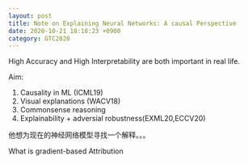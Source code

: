 ```yaml
---
layout: post
title: Note on Explaining Neural Networks: A causal Perspective
date: 2020-10-21 18:18:23 +0900
category: GTC2020
---
```


High Accuracy and High Interpretability are both important in real life.

Aim:

1. Causality in ML (ICML19)
2. Visual explanations (WACV18)
3. Commonsense reasoning
4. Explainability + adversial robustness(EXML20,ECCV20)

他想为现在的神经网络模型寻找一个解释。。。

What is gradient-based Attribution